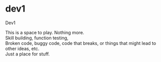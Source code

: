 # dev1
Dev1

This is a space to play.  Nothing more.   
Skill building,  function testing,  
Broken code,  buggy code,  code that breaks, or
things that might lead to other ideas,  etc.  
Just a place for stuff. 
